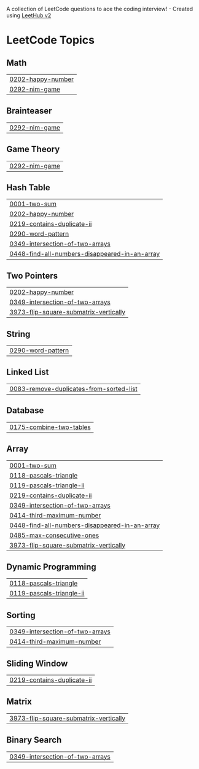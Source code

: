 A collection of LeetCode questions to ace the coding interview! - Created using [LeetHub v2](https://github.com/arunbhardwaj/LeetHub-2.0)
<!---LeetCode Topics Start-->
# LeetCode Topics
## Math
|  |
| ------- |
| [0202-happy-number](https://github.com/Rajan-Singh-Dev/Leetcode-solution/tree/master/0202-happy-number) |
| [0292-nim-game](https://github.com/Rajan-Singh-Dev/Leetcode-solution/tree/master/0292-nim-game) |
## Brainteaser
|  |
| ------- |
| [0292-nim-game](https://github.com/Rajan-Singh-Dev/Leetcode-solution/tree/master/0292-nim-game) |
## Game Theory
|  |
| ------- |
| [0292-nim-game](https://github.com/Rajan-Singh-Dev/Leetcode-solution/tree/master/0292-nim-game) |
## Hash Table
|  |
| ------- |
| [0001-two-sum](https://github.com/Rajan-Singh-Dev/Leetcode-solution/tree/master/0001-two-sum) |
| [0202-happy-number](https://github.com/Rajan-Singh-Dev/Leetcode-solution/tree/master/0202-happy-number) |
| [0219-contains-duplicate-ii](https://github.com/Rajan-Singh-Dev/Leetcode-solution/tree/master/0219-contains-duplicate-ii) |
| [0290-word-pattern](https://github.com/Rajan-Singh-Dev/Leetcode-solution/tree/master/0290-word-pattern) |
| [0349-intersection-of-two-arrays](https://github.com/Rajan-Singh-Dev/Leetcode-solution/tree/master/0349-intersection-of-two-arrays) |
| [0448-find-all-numbers-disappeared-in-an-array](https://github.com/Rajan-Singh-Dev/Leetcode-solution/tree/master/0448-find-all-numbers-disappeared-in-an-array) |
## Two Pointers
|  |
| ------- |
| [0202-happy-number](https://github.com/Rajan-Singh-Dev/Leetcode-solution/tree/master/0202-happy-number) |
| [0349-intersection-of-two-arrays](https://github.com/Rajan-Singh-Dev/Leetcode-solution/tree/master/0349-intersection-of-two-arrays) |
| [3973-flip-square-submatrix-vertically](https://github.com/Rajan-Singh-Dev/Leetcode-solution/tree/master/3973-flip-square-submatrix-vertically) |
## String
|  |
| ------- |
| [0290-word-pattern](https://github.com/Rajan-Singh-Dev/Leetcode-solution/tree/master/0290-word-pattern) |
## Linked List
|  |
| ------- |
| [0083-remove-duplicates-from-sorted-list](https://github.com/Rajan-Singh-Dev/Leetcode-solution/tree/master/0083-remove-duplicates-from-sorted-list) |
## Database
|  |
| ------- |
| [0175-combine-two-tables](https://github.com/Rajan-Singh-Dev/Leetcode-solution/tree/master/0175-combine-two-tables) |
## Array
|  |
| ------- |
| [0001-two-sum](https://github.com/Rajan-Singh-Dev/Leetcode-solution/tree/master/0001-two-sum) |
| [0118-pascals-triangle](https://github.com/Rajan-Singh-Dev/Leetcode-solution/tree/master/0118-pascals-triangle) |
| [0119-pascals-triangle-ii](https://github.com/Rajan-Singh-Dev/Leetcode-solution/tree/master/0119-pascals-triangle-ii) |
| [0219-contains-duplicate-ii](https://github.com/Rajan-Singh-Dev/Leetcode-solution/tree/master/0219-contains-duplicate-ii) |
| [0349-intersection-of-two-arrays](https://github.com/Rajan-Singh-Dev/Leetcode-solution/tree/master/0349-intersection-of-two-arrays) |
| [0414-third-maximum-number](https://github.com/Rajan-Singh-Dev/Leetcode-solution/tree/master/0414-third-maximum-number) |
| [0448-find-all-numbers-disappeared-in-an-array](https://github.com/Rajan-Singh-Dev/Leetcode-solution/tree/master/0448-find-all-numbers-disappeared-in-an-array) |
| [0485-max-consecutive-ones](https://github.com/Rajan-Singh-Dev/Leetcode-solution/tree/master/0485-max-consecutive-ones) |
| [3973-flip-square-submatrix-vertically](https://github.com/Rajan-Singh-Dev/Leetcode-solution/tree/master/3973-flip-square-submatrix-vertically) |
## Dynamic Programming
|  |
| ------- |
| [0118-pascals-triangle](https://github.com/Rajan-Singh-Dev/Leetcode-solution/tree/master/0118-pascals-triangle) |
| [0119-pascals-triangle-ii](https://github.com/Rajan-Singh-Dev/Leetcode-solution/tree/master/0119-pascals-triangle-ii) |
## Sorting
|  |
| ------- |
| [0349-intersection-of-two-arrays](https://github.com/Rajan-Singh-Dev/Leetcode-solution/tree/master/0349-intersection-of-two-arrays) |
| [0414-third-maximum-number](https://github.com/Rajan-Singh-Dev/Leetcode-solution/tree/master/0414-third-maximum-number) |
## Sliding Window
|  |
| ------- |
| [0219-contains-duplicate-ii](https://github.com/Rajan-Singh-Dev/Leetcode-solution/tree/master/0219-contains-duplicate-ii) |
## Matrix
|  |
| ------- |
| [3973-flip-square-submatrix-vertically](https://github.com/Rajan-Singh-Dev/Leetcode-solution/tree/master/3973-flip-square-submatrix-vertically) |
## Binary Search
|  |
| ------- |
| [0349-intersection-of-two-arrays](https://github.com/Rajan-Singh-Dev/Leetcode-solution/tree/master/0349-intersection-of-two-arrays) |
<!---LeetCode Topics End-->
